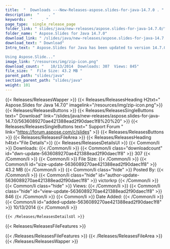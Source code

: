 ```yaml
---
title:  "  Downloads ---New-Releases-aspose.slides-for-java-14.7.0 . " 
description:  "    . " 
keywords:  "    . " 
page_type:  single_release_page
folder_link: " slides/java/new-releases/aspose.slides-for-java-14.7.0/"
folder_name: " Aspose.Slides for Java 14.7.0"
download_link: " /slides/java/new-releases/aspose.slides-for-java-14.7.0/5636089270ae421388ead2f90daec1f8"
download_text: " Download"
Intro_text: " Aspose.Slides for Java has been updated to version 14.7.0.

Using Aspose.Slide..."
image_link: "/resources/img/zip-icon.png"
download_count: "   10/13/2014  Downloads: 307  Views: 845"
file_size: "  File Size: 43.2 MB "
parent_path: "slides/java"
section_parent_path: "slides/java"
weight: 101 
---
```


{{< Releases/ReleasesWapper >}}
  {{< Releases/ReleasesHeading H2txt=" Aspose.Slides for Java 14.7.0" imagelink="/resources/img/zip-icon.png">}}
  {{< Releases/ReleasesButtons >}}
    {{< Releases/ReleasesSingleButtons text=" Download" link="/slides/java/new-releases/aspose.slides-for-java-14.7.0/5636089270ae421388ead2f90daec1f8%20%20" >}}
    {{< Releases/ReleasesSingleButtons text=" Support Forum " link="https://forum.aspose.com/c/slides" >}}
  {{< Releases/ReleasesButtons >}}
  {{< Releases/ReleasesFileArea >}}
    {{< Releases/ReleasesHeading h4txt="File Details">}}
    {{< Releases/ReleasesDetailsUl >}}
            {{< Common/li  >}} Downloads: {{< /Common/li >}} 
      {{< Common/li class="downloadcount" id="dwn-update-5636089270ae421388ead2f90daec1f8" >}} 307 {{< /Common/li >}} 
      {{< Common/li  >}} File Size: {{< /Common/li >}} 
      {{< Common/li id="size-update-5636089270ae421388ead2f90daec1f8" >}} 43.2 MB {{< /Common/li >}} 
      {{< Common/li  class="hide" >}} Posted By: {{< /Common/li >}} 
      {{< Common/li class="hide" id="author-update-5636089270ae421388ead2f90daec1f8" >}} victorkrp {{< /Common/li >}} 
      {{< Common/li class="hide"  >}} Views: {{< /Common/li >}} 
      {{< Common/li class="hide" id="view-update-5636089270ae421388ead2f90daec1f8" >}} 846 {{< /Common/li >}} 
      {{< Common/li  >}} Date Added: {{< /Common/li >}} 
      {{< Common/li id="added-update-5636089270ae421388ead2f90daec1f8" >}} 10/13/2014 {{< /Common/li >}} 

    {{< /Releases/ReleasesDetailsUl >}}

  {{< Releases/ReleasesFileFeatures >}}
      
  {{< /Releases/ReleasesFileFeatures >}}
 {{< /Releases/ReleasesFileArea >}}
{{< /Releases/ReleasesWapper >}}


